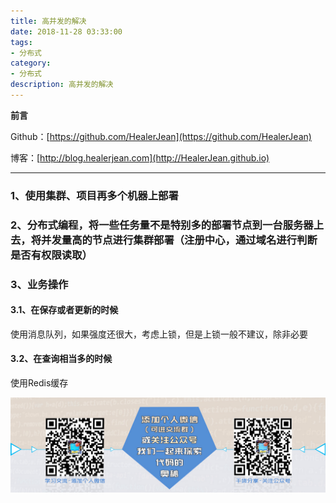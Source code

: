 ```yaml
---
title: 高并发的解决
date: 2018-11-28 03:33:00
tags: 
- 分布式
category: 
- 分布式
description: 高并发的解决
---
```

**前言**     

 Github：[https://github.com/HealerJean](https://github.com/HealerJean)         

 博客：[http://blog.healerjean.com](http://HealerJean.github.io)            



---

### 1、使用集群、项目再多个机器上部署

### 2、分布式编程，将一些任务量不是特别多的部署节点到一台服务器上去，将并发量高的节点进行集群部署（注册中心，通过域名进行判断是否有权限读取）


### 3、业务操作

#### 3.1、在保存或者更新的时候 

使用消息队列，如果强度还很大，考虑上锁，但是上锁一般不建议，除非必要

#### 3.2、在查询相当多的时候

使用Redis缓存

![ContactAuthor](https://raw.githubusercontent.com/HealerJean/HealerJean.github.io/master/assets/img/artical_bottom.jpg)




<!-- Gitalk 评论 start  -->

<link rel="stylesheet" href="https://unpkg.com/gitalk/dist/gitalk.css">
<script src="https://unpkg.com/gitalk@latest/dist/gitalk.min.js"></script> 
<div id="gitalk-container"></div>    
 <script type="text/javascript">
    var gitalk = new Gitalk({
		clientID: `1d164cd85549874d0e3a`,
		clientSecret: `527c3d223d1e6608953e835b547061037d140355`,
		repo: `HealerJean.github.io`,
		owner: 'HealerJean',
		admin: ['HealerJean'],
		id: 'pnT2DKLYy0z3qZU8',
    });
    gitalk.render('gitalk-container');
</script> 

<!-- Gitalk end -->

